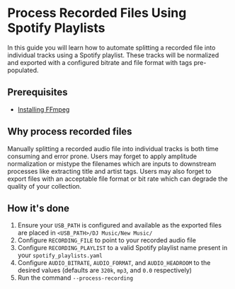 # Process Recorded Files Using Spotify Playlists

In this guide you will learn how to automate splitting a recorded file into individual tracks using a Spotify playlist. These tracks will be normalized and exported with a configured bitrate and file format with tags pre-populated.

## Prerequisites

* [Installing FFmpeg](../tutorials/getting_started/setup.md#FFmpeg)

## Why process recorded files

Manually splitting a recorded audio file into individual tracks is both time consuming and error prone. Users may forget to apply amplitude normalization or mistype the filenames which are inputs to downstream processes like extracting title and artist tags. Users may also forget to export files with an acceptable file format or bit rate which can degrade the quality of your collection.

## How it's done

1. Ensure your `USB_PATH` is configured and available as the exported files are placed in `<USB_PATH>/DJ Music/New Music/`
1. Configure `RECORDING_FILE` to point to your recorded audio file
1. Configure `RECORDING_PLAYLIST` to a valid Spotify playlist name present in your `spotify_playlists.yaml`
1. Configure `AUDIO_BITRATE`, `AUDIO_FORMAT`, and `AUDIO_HEADROOM` to the desired values (defaults are `320k`, `mp3`, and `0.0` respectively)
1. Run the command `--process-recording`
